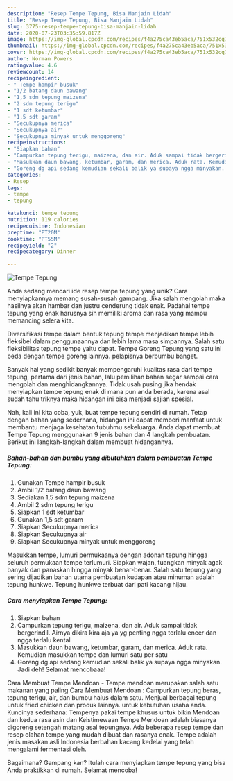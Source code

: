 ```yaml
---
description: "Resep Tempe Tepung, Bisa Manjain Lidah"
title: "Resep Tempe Tepung, Bisa Manjain Lidah"
slug: 3775-resep-tempe-tepung-bisa-manjain-lidah
date: 2020-07-23T03:35:59.817Z
image: https://img-global.cpcdn.com/recipes/f4a275ca43eb5aca/751x532cq70/tempe-tepung-foto-resep-utama.jpg
thumbnail: https://img-global.cpcdn.com/recipes/f4a275ca43eb5aca/751x532cq70/tempe-tepung-foto-resep-utama.jpg
cover: https://img-global.cpcdn.com/recipes/f4a275ca43eb5aca/751x532cq70/tempe-tepung-foto-resep-utama.jpg
author: Norman Powers
ratingvalue: 4.6
reviewcount: 14
recipeingredient:
- " Tempe hampir busuk"
- "1/2 batang daun bawang"
- "1,5 sdm tepung maizena"
- "2 sdm tepung terigu"
- "1 sdt ketumbar"
- "1,5 sdt garam"
- "Secukupnya merica"
- "Secukupnya air"
- "Secukupnya minyak untuk menggoreng"
recipeinstructions:
- "Siapkan bahan"
- "Campurkan tepung terigu, maizena, dan air. Aduk sampai tidak bergerindil. Airnya dikira kira aja ya yg penting ngga terlalu encer dan ngga terlalu kental"
- "Masukkan daun bawang, ketumbar, garam, dan merica. Aduk rata. Kemudian masukkan tempe dan lumuri satu per satu"
- "Goreng dg api sedang kemudian sekali balik ya supaya ngga minyakan. Jadi deh! Selamat mencobaaa!"
categories:
- Resep
tags:
- tempe
- tepung

katakunci: tempe tepung 
nutrition: 119 calories
recipecuisine: Indonesian
preptime: "PT20M"
cooktime: "PT55M"
recipeyield: "2"
recipecategory: Dinner

---
```



![Tempe Tepung](https://img-global.cpcdn.com/recipes/f4a275ca43eb5aca/751x532cq70/tempe-tepung-foto-resep-utama.jpg)

Anda sedang mencari ide resep tempe tepung yang unik? Cara menyiapkannya memang susah-susah gampang. Jika salah mengolah maka hasilnya akan hambar dan justru cenderung tidak enak. Padahal tempe tepung yang enak harusnya sih memiliki aroma dan rasa yang mampu memancing selera kita.

Diversifikasi tempe dalam bentuk tepung tempe menjadikan tempe lebih fleksibel dalam penggunaannya dan lebih lama masa simpannya. Salah satu fleksibilitas tepung tempe yaitu dapat. Tempe Goreng Tepung yang satu ini beda dengan tempe goreng lainnya. pelapisnya berbumbu banget.

Banyak hal yang sedikit banyak mempengaruhi kualitas rasa dari tempe tepung, pertama dari jenis bahan, lalu pemilihan bahan segar sampai cara mengolah dan menghidangkannya. Tidak usah pusing jika hendak menyiapkan tempe tepung enak di mana pun anda berada, karena asal sudah tahu triknya maka hidangan ini bisa menjadi sajian spesial.


Nah, kali ini kita coba, yuk, buat tempe tepung sendiri di rumah. Tetap dengan bahan yang sederhana, hidangan ini dapat memberi manfaat untuk membantu menjaga kesehatan tubuhmu sekeluarga. Anda dapat membuat Tempe Tepung menggunakan 9 jenis bahan dan 4 langkah pembuatan. Berikut ini langkah-langkah dalam membuat hidangannya.

<!--inarticleads1-->

##### Bahan-bahan dan bumbu yang dibutuhkan dalam pembuatan Tempe Tepung:

1. Gunakan  Tempe hampir busuk
1. Ambil 1/2 batang daun bawang
1. Sediakan 1,5 sdm tepung maizena
1. Ambil 2 sdm tepung terigu
1. Siapkan 1 sdt ketumbar
1. Gunakan 1,5 sdt garam
1. Siapkan Secukupnya merica
1. Siapkan Secukupnya air
1. Siapkan Secukupnya minyak untuk menggoreng


Masukkan tempe, lumuri permukaanya dengan adonan tepung hingga seluruh permukaan tempe terlumuri. Siapkan wajan, tuangkan minyak agak banyak dan panaskan hingga minyak benar-benar. Salah satu tepung yang sering dijadikan bahan utama pembuatan kudapan atau minuman adalah tepung hunkwe. Tepung hunkwe terbuat dari pati kacang hijau. 

<!--inarticleads2-->

##### Cara menyiapkan Tempe Tepung:

1. Siapkan bahan
1. Campurkan tepung terigu, maizena, dan air. Aduk sampai tidak bergerindil. Airnya dikira kira aja ya yg penting ngga terlalu encer dan ngga terlalu kental
1. Masukkan daun bawang, ketumbar, garam, dan merica. Aduk rata. Kemudian masukkan tempe dan lumuri satu per satu
1. Goreng dg api sedang kemudian sekali balik ya supaya ngga minyakan. Jadi deh! Selamat mencobaaa!


Cara Membuat Tempe Mendoan - Tempe mendoan merupakan salah satu makanan yang paling Cara Membuat Mendoan : Campurkan tepung beras, tepung terigu, air, dan bumbu halus dalam satu. Menjual berbagai tepung untuk fried chicken dan produk lainnya. untuk kebutuhan usaha anda. Kuncinya sederhana: Tempenya pakai tempe khusus untuk bikin Mendoan dan kedua rasa asin dan Keistimewaan Tempe Mendoan adalah biasanya digoreng setengah matang asal tepungnya. Ada beberapa resep tempe dan resep olahan tempe yang mudah dibuat dan rasanya enak. Tempe adalah jenis masakan asli Indonesia berbahan kacang kedelai yang telah mengalami fermentasi oleh. 

Bagaimana? Gampang kan? Itulah cara menyiapkan tempe tepung yang bisa Anda praktikkan di rumah. Selamat mencoba!
